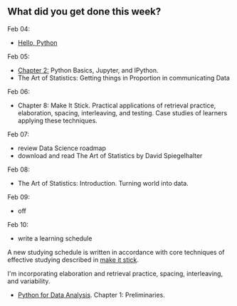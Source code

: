 **What did you get done this week?**
-

Feb 04:
- [Hello, Python](https://www.kaggle.com/code/colinmorris/hello-python)

Feb 05:
- [Chapter 2:](https://wesmckinney.com/book/python-basics) Python Basics, Jupyter, and IPython.
- The Art of Statistics: Getting things in Proportion in communicating Data

Feb 06: 
- Chapter 8: Make It Stick. Practical applications of retrieval practice, elaboration, spacing, interleaving, and testing. Case studies of learners applying these techniques.

Feb 07:
- review Data Science roadmap
- download and read The Art of Statistics by David Spiegelhalter

Feb 08:
- The Art of Statistics: Introduction. Turning world into data.

Feb 09:
- off

Feb 10:
- write a learning schedule

A new studying schedule is written in accordance with core techniques of effective studying described in [make it stick](https://g.co/kgs/TcwSmEZ).

I'm incorporating elaboration and retrieval practice, spacing, interleaving, and variability. 

- [Python for Data Analysis](https://wesmckinney.com/book). Chapter 1: Preliminaries.
